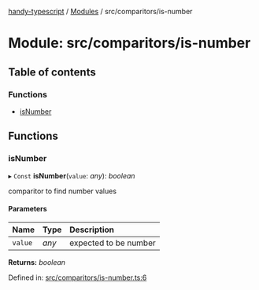 [handy-typescript](../README.md) / [Modules](../modules.md) / src/comparitors/is-number

# Module: src/comparitors/is-number

## Table of contents

### Functions

- [isNumber](src_comparitors_is_number.md#isnumber)

## Functions

### isNumber

▸ `Const` **isNumber**(`value`: *any*): *boolean*

comparitor to find number values

#### Parameters

| Name | Type | Description |
| :------ | :------ | :------ |
| `value` | *any* | expected to be number |

**Returns:** *boolean*

Defined in: [src/comparitors/is-number.ts:6](https://github.com/robbiemu/handy-typescript/blob/02d2b30/src/comparitors/is-number.ts#L6)
